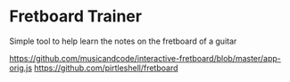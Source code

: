 # Fretboard Trainer

Simple tool to help learn the notes on the fretboard of a guitar

https://github.com/musicandcode/interactive-fretboard/blob/master/app-orig.js
https://github.com/pirtleshell/fretboard
